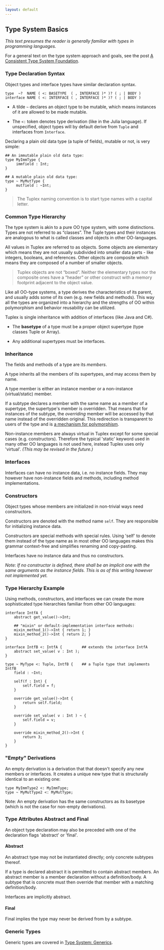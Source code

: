 ```yaml
---
layout: default
---
```


## Type System Basics

*This text presumes the reader is generally familiar with types in programming languages.*

For a general text on the type system approach and goals, see the post [A Consistent Type System Foundation](2017/04/27/consistent_type_system.html).

### Type Declaration Syntax

Object types and interface types have similar declaration syntax.

<pre><code>type  ~?  NAME ( <: BASETYPE  ( , INTERFACE )* )? ( ; | BODY )
interface NAME ( <: INTERFACE ( , INTERFACE )* )? ( ; | BODY )
</code></pre>

* A tilde `~` declares an object type to be mutable, which means instances of it are allowed to be made mutable.

* The `<:` token denotes type derivation (like in the Julia language). If unspecified, object types will by default derive from `Tuple` and interfaces from `Interface`.

Declaring a plain old data type (a tuple of fields), mutable or not, is very simple:

    ## An immutable plain old data type:
    type MyImmType {
         immfield : Int;
    }  

    ## A mutable plain old data type:
    type ~ MyMutType {
         mutfield : ~Int;
    }

> The Tuplex naming convention is to start type names with a capital letter.


### Common Type Hierarchy

The type system is akin to a pure OO type system, with some distinctions. Types are not referred to as “classes”. The Tuple types and their instances are analogous to what is called classes and objects in other OO-languages.

All values in Tuplex are referred to as objects. Some objects are elementary which means they are not usually subdivided into smaller data parts - like integers, booleans, and references. Other objects are composite which means they are composed of a number of smaller objects.

> Tuplex objects are not “boxed”. Neither the elementary types nor the composite ones have a “header” or other construct with a memory footprint adjacent to the object value.

Like all OO-type systems, a type derives the characteristics of its parent, and usually adds some of its own (e.g. new fields and methods). This way all the types are organized into a hierarchy and the strengths of OO within polymorphism and behavior reusability can be utilized.

Tuplex is single inheritance with addition of interfaces (like Java and C#).

* The **basetype** of a type must be a proper object supertype (type classes Tuple or Array).

* Any additional supertypes must be interfaces.


### Inheritance

The fields and methods of a type are its *members*.

A type inherits all the members of its supertypes, and may access them by name.

A type member is either an instance member or a non-instance (virtual/static) member.

If a subtype declares a member with the same name as a member of a supertype, the supertype's member is overridden. That means that for instances of the subtype, the *overriding* member will be accessed by that name instead of the overridden original. This redirection is transparent to users of the type and is [a mechanism for polymorphism](https://en.wikipedia.org/wiki/Subtyping).

Non-instance members are always virtual in Tuplex except for some special cases (e.g. constructors). Therefore the typical 'static' keyword used in many other OO languages is not used here, instead Tuplex uses only 'virtual'. *(This may be revised in the future.)*


### Interfaces

Interfaces can have no instance data, i.e. no instance fields. They may however have non-instance fields and methods, including method implementations.


### Constructors

Object types whose members are initialized in non-trivial ways need constructors.

Constructors are denoted with the method name `self`. They are responsible for initializing instance data.

Constructors are special methods with special rules. Using 'self' to denote them instead of the type name as in most other OO languages makes this grammar context-free and simplifies renaming and copy-pasting.

Interfaces have no instance data and thus no constructors.

*Note: If no constructor is defined, there shall be an implicit one with the same arguments as the instance fields. This is as of this writing however not implemented yet.*


### Type Hierarchy Example

Using methods, constructors, and interfaces we can create the more sophisticated type hierarchies familiar from other OO languages:

```
interface IntfA {
    abstract get_value()->Int;

    ## "mixin" or default-implementation interface methods:
    mixin_method_1()->Int { return 1; }
    mixin_method_2()->Int { return 2; }
}

interface IntfB <: IntfA {         ## extends the interface IntfA
    abstract set_value( v : Int );
}

type ~ MyType <: Tuple, IntfB {    ## a Tuple type that implements IntfB
    field : ~Int;

    self(f : Int) {
        self.field = f;
    }

    override get_value()->Int {
        return self.field;
    }

    override set_value( v : Int ) ~ {
        self.field = v;
    }

    override mixin_method_2()->Int {
        return 3;
    }
}
```


### "Empty" Derivations

An empty derivation is a derivation that that doesn't specify any new members or interfaces. It creates a unique new type that is structurally identical to an existing one:

    type MyImmType2 <: MyImmType;
    type ~ MyMutType2 <: MyMutType;

Note: An empty derivation has the same constructors as its basetype (which is not the case for non-empty derivations).


### Type Attributes Abstract and Final

An object type declaration may also be preceded with one of the declaration flags 'abstract' or 'final'.

#### Abstract

An abstract type may not be instantiated directly; only concrete subtypes thereof.

If a type is declared abstract it is permitted to contain abstract members. An abstract member is a member declaration without a definition/body. A subtype that is concrete must then override that member with a matching definition/body.

Interfaces are implicitly abstract.

#### Final

Final implies the type may never be derived from by a subtype.


### Generic Types

Generic types are covered in [Type System: Generics](type_system_generics.html).